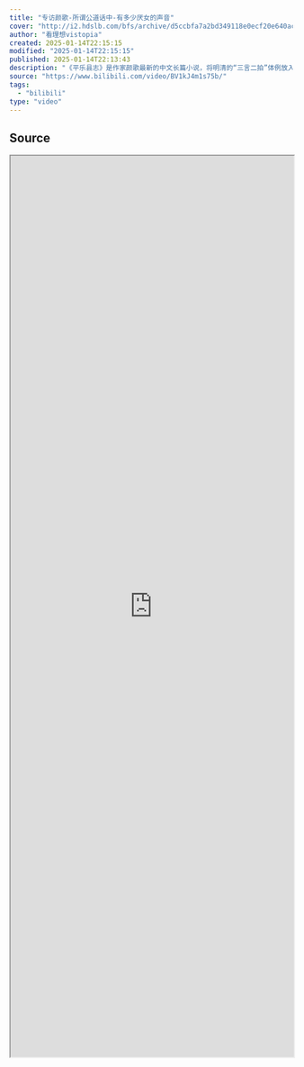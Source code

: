 ```yaml
---
title: "专访颜歌-所谓公道话中-有多少厌女的声音"
cover: "http://i2.hdslb.com/bfs/archive/d5ccbfa7a2bd349118e0ecf20e640ac8176d88a4.jpg@189w_107h.webp"
author: "看理想vistopia"
created: 2025-01-14T22:15:15
modified: "2025-01-14T22:15:15"
published: 2025-01-14T22:13:43
description: "《平乐县志》是作家颜歌最新的中文长篇小说，将明清的“三言二拍”体例放入现代四川小镇的故事里。她笑称，这本书写得不容易，像写了一辈子那么长。近些年，她的写作生涯也在解锁新的感受和经历—用英文创作，已于2022年出版英文小说《Elsewhere》（《在别处》）颜歌的表达是有魔力的，感染着周围。本次采访中她是自己的讲述者，吐露自己写作生涯的源头，转折，变化和当下…"
source: "https://www.bilibili.com/video/BV1kJ4m1s75b/"
tags:
  - "bilibili"
type: "video"
---
```

## Source

<iframe src='https://player.bilibili.com/player.html?isOutside=true&bvid=BV1kJ4m1s75b&p=1&autoplay=false' style='height:40vh;width:100%' class='iframe-radius' allow='fullscreen'/><center>via: <a href='https://www.bilibili.com/video/BV1kJ4m1s75b' target='_blank' class='external-link'>https://www.bilibili.com/video/BV1kJ4m1s75b</a></center>


## Notes


